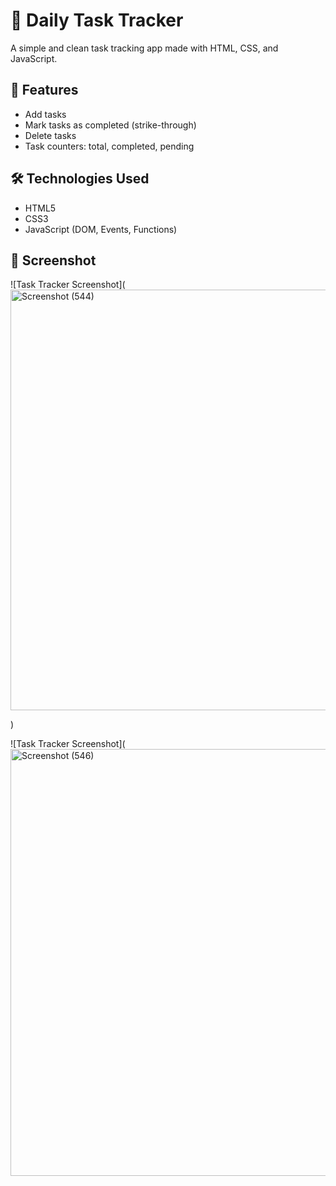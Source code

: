 # 📝 Daily Task Tracker

A simple and clean task tracking app made with HTML, CSS, and JavaScript.

## 🚀 Features
- Add tasks
- Mark tasks as completed (strike-through)
- Delete tasks
- Task counters: total, completed, pending

## 🛠️ Technologies Used
- HTML5
- CSS3
- JavaScript (DOM, Events, Functions)

## 📸 Screenshot

![Task Tracker Screenshot](<img width="853" height="673" alt="Screenshot (544)" src="https://github.com/user-attachments/assets/bd10c6df-7acb-4605-9f8f-cba31858480f" />

)

![Task Tracker Screenshot](<img width="859" height="683" alt="Screenshot (546)" src="https://github.com/user-attachments/assets/ec772eff-388d-4d21-9d5c-ae5f37b91322" />



